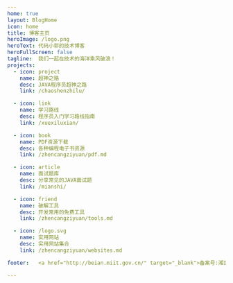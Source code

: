 ```yaml
---
home: true
layout: BlogHome
icon: home
title: 博客主页
heroImage: /logo.png
heroText: 代码小郭的技术博客
heroFullScreen: false
tagline:  我们一起在技术的海洋乘风破浪！
projects:
  - icon: project
    name: 超神之路
    desc: JAVA程序员超神之路
    link: /chaoshenzhilu/

  - icon: link
    name: 学习路线
    desc: 程序员入门学习路线指南
    link: /xuexiluxian/

  - icon: book
    name: PDF资源下载
    desc: 各种编程电子书资源
    link: /zhencangziyuan/pdf.md

  - icon: article
    name: 面试题库
    desc: 分享常见的JAVA面试题
    link: /mianshi/

  - icon: friend
    name: 破解工具
    desc: 开发常用的免费工具
    link: /zhencangziyuan/tools.md

  - icon: /logo.svg
    name: 实用网站
    desc: 实用网站集合
    link: /zhencangziyuan/websites.md

footer:   <a href="http://beian.miit.gov.cn/" target="_blank">备案号:湘ICP备17020097号-1</a>

---
```

